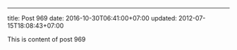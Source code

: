 ---
title: Post 969
date: 2016-10-30T06:41:00+07:00
updated: 2012-07-15T18:08:43+07:00

This is content of post 969